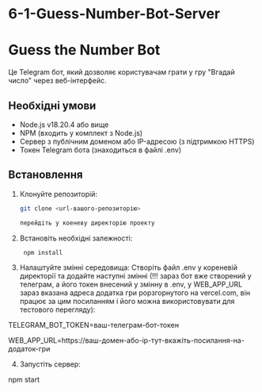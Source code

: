# 6-1-Guess-Number-Bot-Server

# Guess the Number Bot

Це Telegram бот, який дозволяє користувачам грати у гру "Вгадай число" через веб-інтерфейс.

## Необхідні умови
- Node.js v18.20.4 або вище
- NPM (входить у комплект з Node.js)
- Сервер з публічним доменом або IP-адресою (з підтримкою HTTPS)
- Токен Telegram бота (знаходиться в файлі .env)

## Встановлення

1. Клонуйте репозиторій:
   ```bash
   git clone <url-вашого-репозиторію>
   
   перейдіть у коеневу директорію проекту 

2. Встановіть необхідні залежності:
   ```bash
    npm install

3. Налаштуйте змінні середовища: Створіть файл .env у кореневій директорії та додайте наступні змінні (!!! зараз бот вже створений у телеграм, а його токен внесений у змінну в .env,  у WEB_APP_URL зараз вказана адреса додатка гри рорзгорнутого на vercel.com, він працює за цим посиланням і його можна використовувати для тестового перегляду):

TELEGRAM_BOT_TOKEN=ваш-телеграм-бот-токен

WEB_APP_URL=https://ваш-домен-або-ip-тут-вкажіть-посилання-на-додаток-гри

4. Запустіть сервер:

npm start
